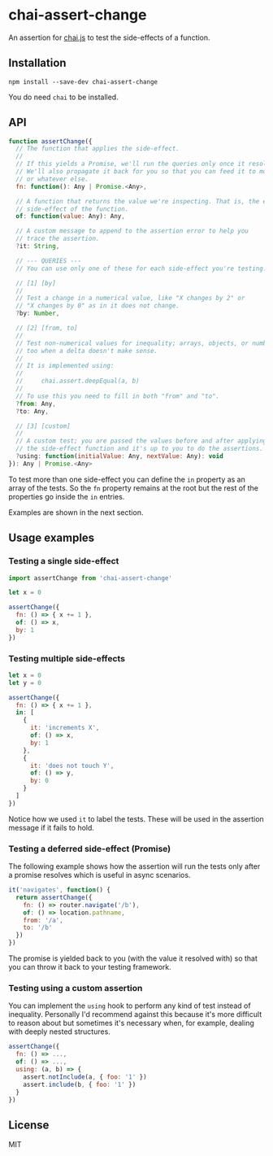 # chai-assert-change

An assertion for [chai.js](http://chaijs.com/) to test the side-effects of a
function.

## Installation

    npm install --save-dev chai-assert-change

You do need `chai` to be installed.

## API

```javascript
function assertChange({
  // The function that applies the side-effect.
  // 
  // If this yields a Promise, we'll run the queries only once it resolves.
  // We'll also propagate it back for you so that you can feed it to mocha
  // or whatever else.
  fn: function(): Any | Promise.<Any>,

  // A function that returns the value we're inspecting. That is, the expected
  // side-effect of the function.
  of: function(value: Any): Any,

  // A custom message to append to the assertion error to help you
  // trace the assertion.
  ?it: String,

  // --- QUERIES ---
  // You can use only one of these for each side-effect you're testing.

  // [1] [by]
  // 
  // Test a change in a numerical value, like "X changes by 2" or
  // "X changes by 0" as in it does not change.
  ?by: Number,

  // [2] [from, to]
  // 
  // Test non-numerical values for inequality; arrays, objects, or numbers
  // too when a delta doesn't make sense.
  // 
  // It is implemented using:
  // 
  //     chai.assert.deepEqual(a, b)
  // 
  // To use this you need to fill in both "from" and "to".
  ?from: Any,
  ?to: Any,

  // [3] [custom]
  // 
  // A custom test; you are passed the values before and after applying
  // the side-effect function and it's up to you to do the assertions.
  ?using: function(initialValue: Any, nextValue: Any): void
}): Any | Promise.<Any>
```

To test more than one side-effect you can define the `in` property as an array
of the tests. So the `fn` property remains at the root but the rest of the
properties go inside the `in` entries.

Examples are shown in the next section.

## Usage examples

### Testing a single side-effect

```javascript
import assertChange from 'chai-assert-change'

let x = 0

assertChange({
  fn: () => { x += 1 },
  of: () => x,
  by: 1
})
```

### Testing multiple side-effects

```javascript
let x = 0
let y = 0

assertChange({
  fn: () => { x += 1 },
  in: [
    {
      it: 'increments X',
      of: () => x,
      by: 1
    },
    {
      it: 'does not touch Y',
      of: () => y,
      by: 0
    }
  ]
})
```

Notice how we used `it` to label the tests. These will be used in the assertion
message if it fails to hold.

### Testing a deferred side-effect (Promise)

The following example shows how the assertion will run the tests only after
a promise resolves which is useful in async scenarios.

```javascript
it('navigates', function() {
  return assertChange({
    fn: () => router.navigate('/b'),
    of: () => location.pathname,
    from: '/a',
    to: '/b'
  })
})
```

The promise is yielded back to you (with the value it resolved with) so that
you can throw it back to your testing framework.

### Testing using a custom assertion

You can implement the `using` hook to perform any kind of test instead of
inequality. Personally I'd recommend against this because it's more difficult
to reason about but sometimes it's necessary when, for example, dealing with
deeply nested structures.

```javascript
assertChange({
  fn: () => ...,
  of: () => ...,
  using: (a, b) => {
    assert.notInclude(a, { foo: '1' })
    assert.include(b, { foo: '1' })
  }
})
```

## License

MIT